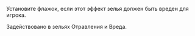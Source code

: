 Установите флажок, если этот эффект зелья должен быть вреден для игрока.

Задействовано в зельях Отравления и Вреда.